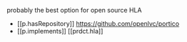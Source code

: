


probably the best option for open source HLA

- [[p.hasRepository]] https://github.com/openlvc/portico
- [[p.implements]] [[prdct.hla]]
